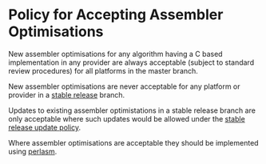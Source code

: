 Policy for Accepting Assembler Optimisations
============================================

New assembler optimisations for any algorithm having a C based implementation in
any provider are always acceptable (subject to standard review procedures) for
all platforms in the master branch.

New assembler optimisations are never acceptable for any platform or provider in
a [stable release] branch.

Updates to existing assembler optimistations in a stable release branch are only
acceptable where such updates would be allowed under the
[stable release update policy].

Where assembler optimisations are acceptable they should be implemented using
[perlasm].

[perlasm]: https://github.com/openssl/general-policies/blob/master/policies/glossary.md#perlasm
[stable release]: https://github.com/openssl/general-policies/blob/master/policies/glossary.md#stable-release
[stable release update policy]: https://github.com/openssl/technical-policies/blob/master/policies/stable-release-updates.md
